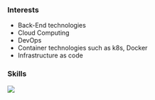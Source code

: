 ### Interests

* Back-End technologies
* Cloud Computing
* DevOps
* Container technologies such as k8s, Docker
* Infrastructure as code

### Skills
<img src="https://img.shields.io/badge/AWS-#FF4500?style=for-the-badge&logo=Amazon AWS&logoColor=white">





<!--
**icebear2n2/icebear2n2** is a ✨ _special_ ✨ repository because its `README.md` (this file) appears on your GitHub profile.

Here are some ideas to get you started:

- 🔭 I’m currently working on ...
- 🌱 I’m currently learning ...
- 👯 I’m looking to collaborate on ...
- 🤔 I’m looking for help with ...
- 💬 Ask me about ...
- 📫 How to reach me: ...
- 😄 Pronouns: ...
- ⚡ Fun fact: ...
-->
